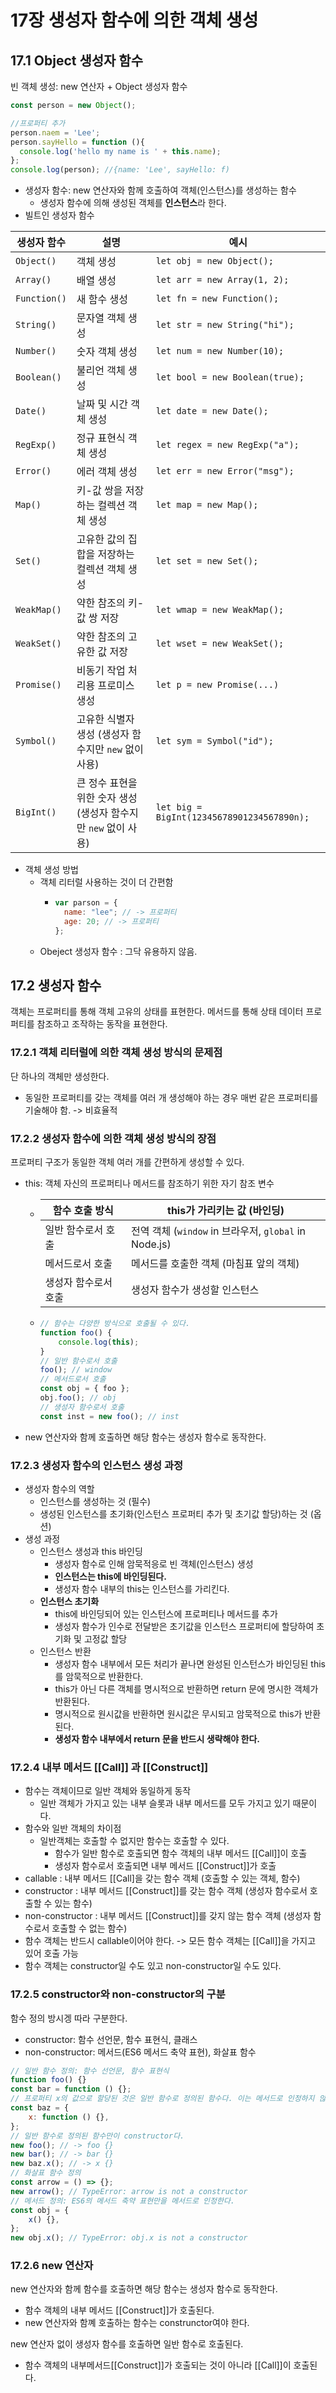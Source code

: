 # 17장 생성자 함수에 의한 객체 생성

## 17.1 Object 생성자 함수
빈 객체 생성: new 연산자 + Object 생성자 함수
```jsx
const person = new Object();

//프로퍼티 추가
person.naem = 'Lee';
person.sayHello = function (){
  console.log('hello my name is ' + this.name);
};
console.log(person); //{name: 'Lee', sayHello: f)
```

- 생성자 함수: new 연산자와 함께 호출하여 객체(인스턴스)를 생성하는 함수
  - 생성자 함수에 의해 생성된 객체를 **인스턴스**라 한다.
- 빌트인 생성자 함수
  
| 생성자 함수       | 설명                                                       | 예시                          |
|------------------|------------------------------------------------------------|-------------------------------|
| `Object()`       | 객체 생성                                                  | `let obj = new Object();`     |
| `Array()`        | 배열 생성                                                  | `let arr = new Array(1, 2);`  |
| `Function()`     | 새 함수 생성                                               | `let fn = new Function();`    |
| `String()`       | 문자열 객체 생성                                           | `let str = new String("hi");` |
| `Number()`       | 숫자 객체 생성                                             | `let num = new Number(10);`   |
| `Boolean()`      | 불리언 객체 생성                                           | `let bool = new Boolean(true);`|
| `Date()`         | 날짜 및 시간 객체 생성                                     | `let date = new Date();`      |
| `RegExp()`       | 정규 표현식 객체 생성                                      | `let regex = new RegExp("a");`|
| `Error()`        | 에러 객체 생성                                             | `let err = new Error("msg");` |
| `Map()`          | 키-값 쌍을 저장하는 컬렉션 객체 생성                      | `let map = new Map();`        |
| `Set()`          | 고유한 값의 집합을 저장하는 컬렉션 객체 생성             | `let set = new Set();`        |
| `WeakMap()`      | 약한 참조의 키-값 쌍 저장                                 | `let wmap = new WeakMap();`   |
| `WeakSet()`      | 약한 참조의 고유한 값 저장                                | `let wset = new WeakSet();`   |
| `Promise()`      | 비동기 작업 처리용 프로미스 생성                          | `let p = new Promise(...)`    |
| `Symbol()`       | 고유한 식별자 생성 (생성자 함수지만 `new` 없이 사용)       | `let sym = Symbol("id");`     |
| `BigInt()`       | 큰 정수 표현을 위한 숫자 생성 (생성자 함수지만 `new` 없이 사용)| `let big = BigInt(12345678901234567890n);` |

- 객체 생성 방법
  - 객체 리터럴 사용하는 것이 더 간편함
    - ```jsx
      var parson = {
        name: "lee"; // -> 프로퍼티
        age: 20; // -> 프로퍼티
      };
      ```
  - Obeject 생성자 함수 : 그닥 유용하지 않음.

## 17.2 생성자 함수
객체는 프로퍼티를 통해 객체 고유의 상태를 표현한다. 메서드를 통해 상태 데이터 프로퍼티를 참조하고 조작하는 동작을 표현한다.
### 17.2.1 객체 리터럴에 의한 객체 생성 방식의 문제점
단 하나의 객체만 생성한다.
- 동일한 프로퍼티를 갖는 객체를 여러 개 생성해야 하는 경우 매번 같은 프로퍼티를 기술해야 함. -> 비효율적
### 17.2.2 생성자 함수에 의한 객체 생성 방식의 장점
프로퍼티 구조가 동일한 객체 여러 개를 간편하게 생성할 수 있다.
- this: 객체 자신의 프로퍼티나 메서드를 참조하기 위한 자기 참조 변수
  - | 함수 호출 방식            | this가 가리키는 값 (바인딩)                     |
    |--------------------------|-----------------------------------------------|
    | 일반 함수로서 호출        | 전역 객체 (`window` in 브라우저, `global` in Node.js) |
    | 메서드로서 호출          | 메서드를 호출한 객체 (마침표 앞의 객체)        |
    | 생성자 함수로서 호출      | 생성자 함수가 생성할 인스턴스                 |
 
  - ```jsx
    // 함수는 다양한 방식으로 호출될 수 있다.
    function foo() {
    	console.log(this);
    }
    // 일반 함수로서 호출
    foo(); // window
    // 메서드로서 호출
    const obj = { foo };
    obj.foo(); // obj
    // 생성자 함수로서 호출
    const inst = new foo(); // inst
    ```
- new 연산자와 함께 호출하면 해당 함수는 생성자 함수로 동작한다.

### 17.2.3 생성자 함수의 인스턴스 생성 과정
- 생성자 함수의 역할
  - 인스턴스를 생성하는 것   (필수)
  - 생성된 인스턴스를 초기화(인스턴스 프로퍼티 추가 및 초기값 할당)하는 것    (옵션)
- 생성 과정
  - 인스턴스 생성과 this 바인딩
    - 생성자 함수로 인해 암묵적응로 빈 객체(인스턴스) 생성
    - **인스턴스는 this에 바인딩된다.**
    - 생성자 함수 내부의 this는 인스턴스를 가리킨다.
  - **인스턴스 초기화**
    - this에 바인딩되어 있는 인스턴스에 프로퍼티나 메서드를 추가
    - 생성자 함수가 인수로 전달받은 초기값을 인스턴스 프로퍼티에 할당하여 초기화 및 고정값 할당
  - 인스턴스 반환
    - 생성자 함수 내부에서 모든 처리가 끝나면 완성된 인스턴스가 바인딩된 this를 암묵적으로 반환한다.
    - this가 아닌 다른 객체를 명시적으로 반환하면 return 문에 명시한 객체가 반환된다.
    - 명시적으로 원시값을 반환하면 원시값은 무시되고 암묵적으로 this가 반환된다.
    - **생성자 함수 내부에서 return 문을 반드시 생략해야 한다.**

### 17.2.4 내부 메서드 [[Call]] 과 [[Construct]]
- 함수는 객체이므로 일반 객체와 동일하게 동작
  - 일반 객체가 가지고 있는 내부 슬롯과 내부 메서드를 모두 가지고 있기 때문이다.
- 함수와 일반 객체의 차이점
  - 일반객체는 호출할 수 없지만 함수는 호출할 수 있다.
    - 함수가 일반 함수로 호출되면 함수 객체의 내부 메서드 [[Call]]이 호출
    - 생성자 함수로서 호출되면 내부 메서드 [[Construct]]가 호출
- callable : 내부 메서드 [[Call]을 갖는 함수 객체 (호출할 수 있는 객체, 함수)
- constructor : 내부 메서드 [[Construct]]를 갖는 함수 객체 (생성자 함수로서 호출할 수 있는 함수)
- non-constructor : 내부 메서드 [[Construct]]를 갖지 않는 함수 객체 (생성자 함수로서 호출할 수 없는 함수)
- 함수 객체는 반드시 callable이어야 한다. -> 모든 함수 객체는 [[Call]]을 가지고 있어 호출 가능
- 함수 객체는 constructor일 수도 있고 non-constructor일 수도 있다.

### 17.2.5 constructor와 non-constructor의 구분
함수 정의 방시겡 따라 구분한다.
- constructor: 함수 선언문, 함수 표현식, 클래스
- non-constructor: 메서드(ES6 메서드 축약 표현), 화살표 함수
```jsx
// 일반 함수 정의: 함수 선언문, 함수 표현식
function foo() {}
const bar = function () {};
// 프로퍼티 x의 값으로 할당된 것은 일반 함수로 정의된 함수다. 이는 메서드로 인정하지 않는다.
const baz = {
	x: function () {},
};
// 일반 함수로 정의된 함수만이 constructor다.
new foo(); // -> foo {}
new bar(); // -> bar {}
new baz.x(); // -> x {}
// 화살표 함수 정의
const arrow = () => {};
new arrow(); // TypeError: arrow is not a constructor
// 메서드 정의: ES6의 메서드 축약 표현만을 메서드로 인정한다.
const obj = {
	x() {},
};
new obj.x(); // TypeError: obj.x is not a constructor
```

### 17.2.6 new 연산자
new 연산자와 함께 함수를 호출하면 해당 함수는 생성자 함수로 동작한다.
- 함수 객체의 내부 메서드 [[Construct]]가 호출된다.
- new 연산자와 함꼐 호출하는 함수는 construnctor여야 한다.

new 연산자 없이 생성자 함수를 호출하면 일반 함수로 호출된다.
- 함수 객체의 내부메서드[[Construct]]가 호출되는 것이 아니라 [[Call]]이 호출된다.
